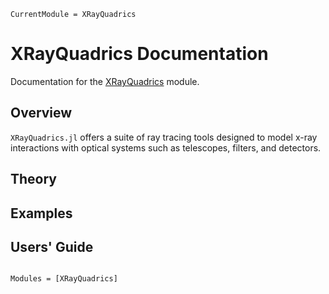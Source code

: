 ```@meta
CurrentModule = XRayQuadrics
```

# XRayQuadrics Documentation

Documentation for the [XRayQuadrics](https://github.com/thanasipantazides/XRayQuadrics.jl) module.

## Overview
`XRayQuadrics.jl` offers a suite of ray tracing tools designed to model x-ray interactions with optical systems such as telescopes, filters, and detectors.

## Theory

## Examples

## Users' Guide
```@index
```

```@autodocs
Modules = [XRayQuadrics]
```
